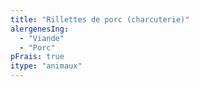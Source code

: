 ```yaml
---
title: "Rillettes de porc (charcuterie)"
alergenesIng:
  - "Viande"
  - "Porc"
pFrais: true
itype: "animaux"
---
```

